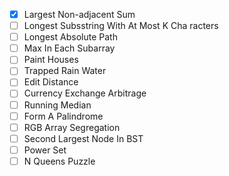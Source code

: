 - [x] Largest Non-adjacent Sum
- [ ] Longest Subsstring With At Most K Cha racters
- [ ] Longest Absolute Path
- [ ] Max In Each Subarray
- [ ] Paint Houses
- [ ] Trapped Rain Water
- [ ] Edit Distance
- [ ] Currency Exchange Arbitrage
- [ ] Running Median
- [ ] Form A Palindrome
- [ ] RGB Array Segregation
- [ ] Second Largest Node In BST
- [ ] Power Set
- [ ] N Queens Puzzle
